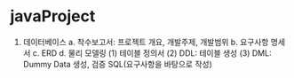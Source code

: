 # javaProject

1. 데이터베이스
  a. 착수보고서: 프로젝트 개요, 개발주제, 개발범위
  b. 요구사항 명세서
  c. ERD
  d. 물리 모델링
    (1) 테이블 정의서
    (2) DDL: 테이블 생성
    (3) DML: Dummy Data 생성, 검증 SQL(요구사항을 바탕으로 작성)
    
